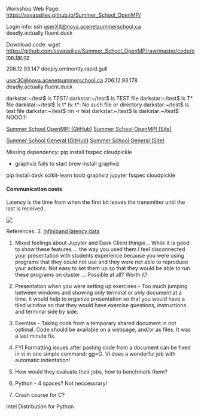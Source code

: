 
Workshop Web Page: https://ssvassiliev.github.io/Summer_School_OpenMP/

Login info:
ssh userXX@nova.acenetsummerschool.ca
deadly.actually.fluent.duck

Download code:
wget https://github.com/ssvassiliev/Summer_School_OpenMP/raw/master/code/omp.tar.gz

206.12.93.147
deeply.eminently.rapid.gull

user30@nova.acenetsummerschool.ca
206.12.93.178
deadly.actually.fluent.duck

darkstar:~/test$ ls
TEST/
darkstar:~/test$ ls TEST
file
darkstar:~/test$ ls T*
file
darkstar:~/test$ ls t*
ls: t*: No such file or directory
darkstar:~/test$ ls test
file
darkstar:~/test$ rm -r test
darkstar:~/test$ ls
darkstar:~/test$
NOOO!!!

[Summer School OpenMPI (GitHub)](https://github.com/acenet-arc/ACENET_Summer_School_OpenMP)
[Summer School OpenMPI (Site)](https://acenet-arc.github.io/ACENET_Summer_School_OpenMP)


[Summer School General (GitHub)](https://github.com/acenet-arc/ACENET_Summer_School_General)
[Summer School General (Site)](https://acenet-arc.github.io/ACENET_Summer_School_General)

Missing dependency:
pip install fsspec cloudpickle
- graphviz fails to start
brew install graphviz

pip install dask scikit-learn toolz graphviz jupyter fsspec cloudpickle


#### Communication costs

Latency is the time from when the first bit leaves the transmitter until the last is received.

![ ](../fig/latency.svg)

References.
3. [Infiniband latency data](https://doi.org/10.5815/ijcnis.2016.10.02)


1. Mixed feelings about Jupyter and Dask Client thingie... While it is good to show these features ... the way you used them I feel disconnected your presentation with students experience because you were using programs that they could not use and they were not able to reproduce your actions.
   Not easy to set them up so that they would be able to run these programs on cluster ... Possible at all? Worth it?

2. Presentation when you were setting up exercises - Too much jumping between windows and showing only terminal or only document at a time. it would help to organize presentation so that you would have a tiled window so that they would have exercise questions, instructions and terminal side by side.


3. Exercise - Taking code from a temporary shared document in not optimal. Code should be available on a webpage, and/or as files. It was a last minute fix.

4. FYI Formatting issues after pasting code from a document can be fixed in vi in one simple command: gg=G. Vi does a wonderful job with automatic indentation!

5. How would they evaluate their jobs, how to benchmark them?

5. Python - 4 spaces? Not neccessrary!

6. Crash course for C?


Intel Distribution for Python
